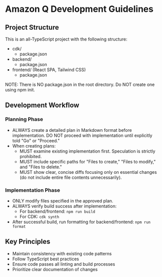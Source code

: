 # Amazon Q Development Guidelines

## Project Structure

This is an all-TypeScript project with the following structure:

- cdk/
  - package.json
- backend/
  - package.json
- frontend/ (React SPA, Tailwind CSS)
  - package.json

NOTE: There is NO package.json in the root directory. Do NOT create one using npm init.

## Development Workflow

### Planning Phase

- ALWAYS create a detailed plan in Markdown format before implementation. DO NOT proceed with implementation until explicitly told "Go" or "Proceed."
- When creating plans:
  - MUST examine existing implementation first. Speculation is strictly prohibited.
  - MUST include specific paths for "Files to create," "Files to modify," and "Files to delete."
  - MUST show clear, concise diffs focusing only on essential changes (do not include entire file contents unnecessarily).

### Implementation Phase

- ONLY modify files specified in the approved plan.
- ALWAYS verify build success after implementation:
  - For backend/frontend: `npm run build`
  - For CDK: `cdk synth`
- After successful build, run formatting for backend/frontend: `npm run format`

## Key Principles

- Maintain consistency with existing code patterns
- Follow TypeScript best practices
- Ensure code passes all linting and build processes
- Prioritize clear documentation of changes
